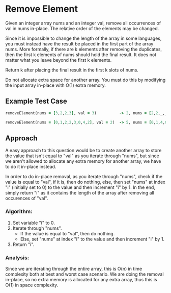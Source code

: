 # Remove Element

Given an integer array nums and an integer val, remove all occurrences of val in nums in-place. The relative order of the elements may be changed.

Since it is impossible to change the length of the array in some languages, you must instead have the result be placed in the first part of the array nums. More formally, if there are k elements after removing the duplicates, then the first k elements of nums should hold the final result. It does not matter what you leave beyond the first k elements.

Return k after placing the final result in the first k slots of nums.

Do not allocate extra space for another array. You must do this by modifying the input array in-place with O(1) extra memory.




## Example Test Case

```rb
removeElement(nums = [3,2,2,3], val = 3)          -> 2, nums = [2,2,_,_]

removeElement(nums = [0,1,2,2,3,0,4,2], val = 2)  -> 5, nums = [0,1,4,0,3,_,_,_]
```

## Approach

A easy approach to this question would be to create another array to store the value that isn't equal to "val" as you iterate through "nums", but since we aren't allowed to allocate any extra memory for another array, we have to do it in-place instead.

In order to do in-place removal, as you iterate through "nums", check if the value is equal to "val", if it is, then do nothing, else, then set "nums" at index "i" (initially set to 0) to the value and then increment "i" by 1. In the end, simply return "i" as it contains the length of the array after removing all occurences of "val".


### Algorithm:
1. Set variable "i" to 0.
2. Iterate through "nums".
     - If the value is equal to "val", then do nothing.
     - Else, set "nums" at index "i" to the value and then increment "i" by 1.
3. Return "i".

### Analysis:
Since we are iterating through the entire array, this is O(n) in time complexity both at best and worst case scenario. We are doing the removal in-place, so no extra memory is allocated for any extra array, thus this is O(1) in space complexity.

